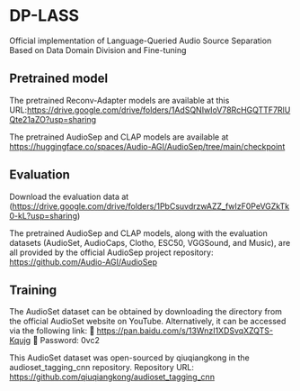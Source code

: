 # DP-LASS



Official implementation of Language-Queried Audio Source Separation Based on Data Domain Division and Fine-tuning

## Pretrained model

 The pretrained Reconv-Adapter models are  available at this URL:https://drive.google.com/drive/folders/1AdSQNIwIoV78RcHGQTTF7RlUQte21aZO?usp=sharing

The pretrained AudioSep and CLAP models are available at https://huggingface.co/spaces/Audio-AGI/AudioSep/tree/main/checkpoint

##  Evaluation
Download the evaluation data at (https://drive.google.com/drive/folders/1PbCsuvdrzwAZZ_fwIzF0PeVGZkTk0-kL?usp=sharing) 

The pretrained AudioSep and CLAP models, along with the evaluation datasets (AudioSet, AudioCaps, Clotho, ESC50, VGGSound, and Music), are all provided by the official AudioSep project repository: https://github.com/Audio-AGI/AudioSep 

## Training 
The AudioSet dataset can be obtained by downloading the directory from the official AudioSet website on YouTube. Alternatively, it can be accessed via the following link:
🔗 https://pan.baidu.com/s/13WnzI1XDSvqXZQTS-Kqujg
🔑 Password: 0vc2

This AudioSet dataset was open-sourced by qiuqiangkong in the audioset_tagging_cnn repository.
Repository URL: https://github.com/qiuqiangkong/audioset_tagging_cnn
